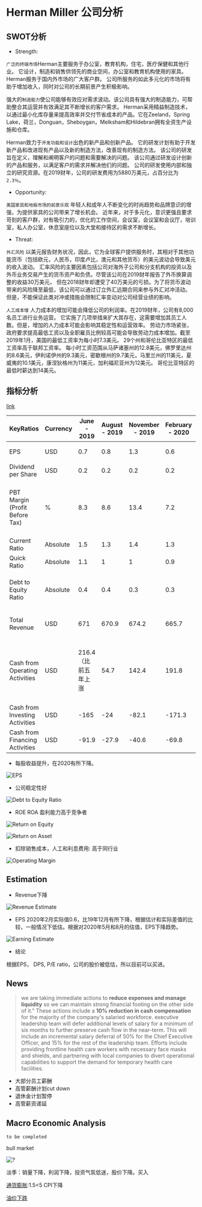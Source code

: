 # Herman Miller 公司分析

## SWOT分析

- Strength: 

`广泛的终端市场`Herman主要服务于办公室，教育机构，住宅，医疗保健和其他行业。
它设计，制造和销售供领先的商业空间，办公室和教育机构使用的家具。Herman服务于国内外市场的广大客户群。
公司所服务的如此多元化的市场将有助于增加收入，同时对公司的长期前景产生积极影响。

强大的`制造能力`使公司能够有效应对需求波动。该公司具有强大的制造能力，可帮助整合其运营并有效满足其不断增长的客户需求。
Herman采用精益制造技术，以通过最小化库存量来提高效率并交付节省成本的产品。它在Zeeland，Spring Lake，荷兰，Donguan，Sheboygan，Melksham和Hildebran拥有全资生产设施和仓库。

Herman致力于`开发功能和设计`出色的新产品和创新产品。
它的研发计划有助于开发新产品和改进现有产品以及新的制造方法，改善现有的制造方法。
该公司的研发旨在定义，理解和阐明客户的问题和需要解决的问题。
该公司通过研发设计创新的产品和服务，以满足客户的需求并解决他们的问题。
公司的研发使用内部和独立的研究资源。在2019财年，公司的研发费用为5880万美元，占百分比为`2.3％`。

- Opportunity: 

`美国家具和地板市场的前景乐观` 年轻人和成年人不断变化的时尚趋势和品牌意识的增强，为提供家具的公司带来了增长机会。
近年来，对于多元化，意识更强且要求苛刻的客户群，对有吸引力的，优化的工作空间，会议室，会议室和会议厅，培训室，私人办公室，休息室座位以及大堂和接待区的需求不断增长。

- Threat: 

`外汇风险` 以美元报告财务状况，因此，它为全球客户提供服务时，其相对于其他功能货币（包括欧元，人民币，印度卢比，澳元和其他货币）的美元波动会导致美元的收入波动。
汇率风险的主要因素包括公司对海外子公司和分支机构的投资以及外币业务交易产生的货币资产和负债。尽管该公司在2019财年报告了外币换算调整的收益30万美元，
但在2018财年却遭受了40万美元的亏损。为了将货币波动带来的风险降至最低，该公司可以通过订立外汇远期合同来参与外汇对冲活动。
但是，不能保证此类对冲或措施会限制汇率变动对公司经营业绩的影响。

`人工成本增` 人力成本的增加可能会降低公司的利润率。在2019财年，公司有8,000名员工进行业务运营。
它实施了几项举措来扩大其存在，这需要增加其员工人数。但是，增加的人力成本可能会影响其稳定性和运营效率。
劳动力市场紧张，政府要求提高最低工资以及全职雇员比例较高可能会导致劳动力成本增加。截至2019年1月，美国的最低工资率为每小时7.3美元。
29个州和哥伦比亚特区的最低工资率高于联邦工资率。
每小时工资范围从马萨诸塞州的12.8美元，佛罗里达州的8.6美元，伊利诺伊州的9.3美元，密歇根州的9.7美元，马里兰州的11美元，夏威夷的10.1美元，康涅狄格州为11美元，加利福尼亚州为12美元。
哥伦比亚特区的最低时薪达到14美元。


## 指标分析
[link](https://www.hermanmiller.com/investors/financial-reports/)

| KeyRatios                      | Currency | June - 2019         | August - 2019 | November - 2019 | February - 2020 | Ratio Type           |                                     |
|--------------------------------|----------|---------------------|---------------|-----------------|-----------------|----------------------|-------------------------------------|
| EPS                            | USD      | 0.7                 | 0.8           | 1.3             | 0.6             | Equity Ratios        | 下降，买进                          |
| Dividend per Share             | USD      | 0.2                 | 0.2           | 0.2             | 0.2             | Equity Ratios        | 稳定。                              |
| PBT Margin (Profit Before Tax) | %        | 8.3                 | 8.6           | 13.4            | 7.2             | Profitability Ratios | 获利能力，扣除税的波动对收入的影响  |
| Current Ratio                  | Absolute | 1.5                 | 1.3           | 1.4             | 1.3             | Liquidity Ratios     | 2                                   |
| Quick Ratio                    | Absolute | 1.1                 | 1             | 1               | 0.9             | Liquidity Ratios     | 1                                   |
| Debt to Equity Ratio           | Absolute | 0.4                 | 0.4           | 0.3             | 0.3             | Leverage Ratios      | <1企业财务状况的稳定性好            |
| Total Revenue                  | USD      | 671                 | 670.9         | 674.2           | 665.7           |                      | 下降，下文估计                      |
| Cash from Operating Activities | USD      | 216.4（比前五年上涨 | 54.7          | 142.4           | 191.8           |                      | 按趋势，会比上年多，主要earning增加 |
| Cash from Investing Activities | USD      | -165                | -24           | -82.1           | -171.3          |                      |                                     |
| Cash from Financing Activities | USD      | -91.9               | -27.9         | -40.6           | -69.8           |                      |                                     |


- 每股收益提升，在2020有所下降。

![EPS](./HM-graph/eps.jpg)

- 公司稳定性好

![Debt to Equity Ratio](./HM-graph/de.jpg)


- ROE ROA 盈利能力高于竞争者

![Return on Equity](./HM-graph/roe.jpg)

![Return on Asset](./HM-graph/roa.jpg)


- 扣除销售成本，人工和利息费用: 高于同行业

![Operating Margin](./HM-graph/margin.jpg)

## Estimation

- Revenue下降

![Revenue Estimate](./HM-graph/estimate-rev.png)

- EPS 2020年2月实际值0.6，比19年12月有所下降，根据估计和实际差值的比较，一般情况下低估。根据对2020年5月和8月的估值，EPS下降趋势。

![Earning Estimate](./HM-graph/estimate-earning.png)


- 结论

根据EPS， DPS, P/E ratio，公司的股价被低估，所以目前可以买进。

## News

> we are taking immediate actions to __reduce expenses and manage liquidity__ so we can maintain strong financial footing on the other side of it." These actions include a __10% reduction in cash compensation__ for the majority of the company's salaried workforce.
executive leadership team will defer additional levels of salary for a minimum of six months to further preserve cash flow in the near-term. This will include an incremental salary deferral of 50% for the Chief Executive Officer, and 15% for the rest of the leadership team.
Efforts include providing frontline health care workers with necessary face masks and shields, and partnering with local companies to divert operational capabilities to support the demand for temporary health care facilities.

- 大部分员工薪酬
- 高管薪酬计划cut down 
- 退休金计划暂停
- 高管薪资递延



## Macro Economic Analysis
`to be completed`

bull market

![?](./HM-graph/stock.png)

淡季：销量下降，利润下降，投资气氛低迷，股价下降。买入

[通货膨胀](https://tradingeconomics.com/united-states/indicators):1.5<5  CPI下降

[油价下跌](https://www.globalpetrolprices.com/)
